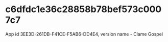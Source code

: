 # c6dfdc1e36c28858b78bef573c0007c7
App id 3EE3D-261DB-F41CE-F5AB6-DD4E4, version name - Clame Gospel
